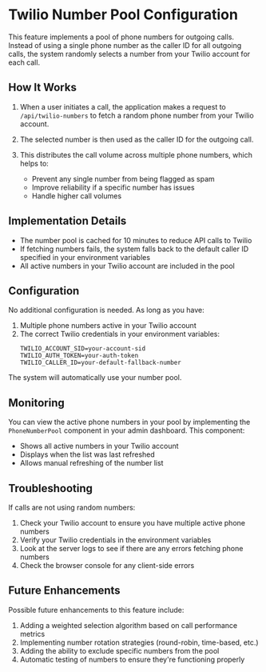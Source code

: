 # Twilio Number Pool Configuration

This feature implements a pool of phone numbers for outgoing calls. Instead of using a single phone number as the caller ID for all outgoing calls, the system randomly selects a number from your Twilio account for each call.

## How It Works

1. When a user initiates a call, the application makes a request to `/api/twilio-numbers` to fetch a random phone number from your Twilio account.

2. The selected number is then used as the caller ID for the outgoing call.

3. This distributes the call volume across multiple phone numbers, which helps to:
   - Prevent any single number from being flagged as spam
   - Improve reliability if a specific number has issues
   - Handle higher call volumes

## Implementation Details

- The number pool is cached for 10 minutes to reduce API calls to Twilio
- If fetching numbers fails, the system falls back to the default caller ID specified in your environment variables
- All active numbers in your Twilio account are included in the pool

## Configuration

No additional configuration is needed. As long as you have:

1. Multiple phone numbers active in your Twilio account
2. The correct Twilio credentials in your environment variables:
   ```
   TWILIO_ACCOUNT_SID=your-account-sid
   TWILIO_AUTH_TOKEN=your-auth-token
   TWILIO_CALLER_ID=your-default-fallback-number
   ```

The system will automatically use your number pool.

## Monitoring

You can view the active phone numbers in your pool by implementing the `PhoneNumberPool` component in your admin dashboard. This component:

- Shows all active numbers in your Twilio account
- Displays when the list was last refreshed
- Allows manual refreshing of the number list

## Troubleshooting

If calls are not using random numbers:

1. Check your Twilio account to ensure you have multiple active phone numbers
2. Verify your Twilio credentials in the environment variables
3. Look at the server logs to see if there are any errors fetching phone numbers
4. Check the browser console for any client-side errors

## Future Enhancements

Possible future enhancements to this feature include:

1. Adding a weighted selection algorithm based on call performance metrics
2. Implementing number rotation strategies (round-robin, time-based, etc.)
3. Adding the ability to exclude specific numbers from the pool
4. Automatic testing of numbers to ensure they're functioning properly 